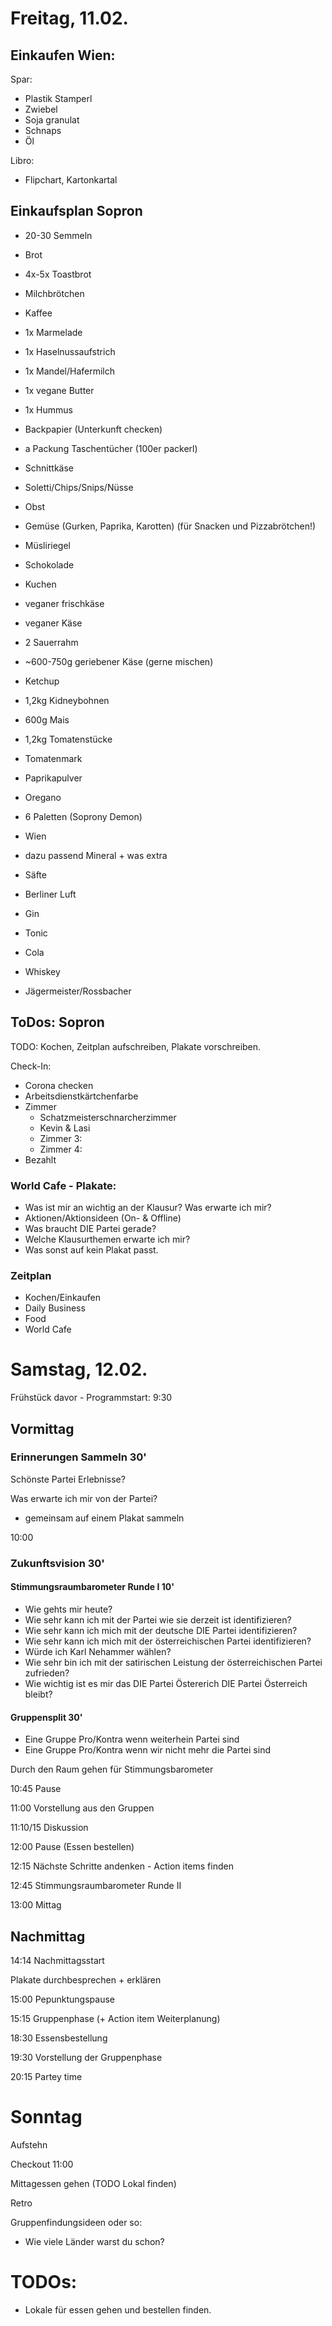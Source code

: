 # Freitag, 11.02.

## Einkaufen Wien:

Spar:

* Plastik Stamperl
* Zwiebel
* Soja granulat
* Schnaps
* Öl

Libro: 

* Flipchart, Kartonkartal

## Einkaufsplan Sopron

* 20-30 Semmeln

* Brot

* 4x-5x Toastbrot

* Milchbrötchen

* Kaffee

* 1x Marmelade

* 1x Haselnussaufstrich

* 1x Mandel/Hafermilch

* 1x vegane Butter

* 1x Hummus

* Backpapier (Unterkunft checken)

* a Packung Taschentücher (100er packerl)

* Schnittkäse

* Soletti/Chips/Snips/Nüsse

* Obst

* Gemüse (Gurken, Paprika, Karotten) (für Snacken und Pizzabrötchen!)

* Müsliriegel

* Schokolade

* Kuchen

* veganer frischkäse

* veganer Käse

* 2 Sauerrahm

* ~600-750g geriebener Käse (gerne mischen)

* Ketchup

* 1,2kg Kidneybohnen

* 600g Mais

* 1,2kg Tomatenstücke

* Tomatenmark

* Paprikapulver

* Oregano

  

* 6 Paletten (Soprony Demon)
* Wien
* dazu passend Mineral + was extra
* Säfte
* Berliner Luft
* Gin
* Tonic
* Cola
* Whiskey
* Jägermeister/Rossbacher 



## ToDos: Sopron

TODO: Kochen, Zeitplan aufschreiben, Plakate vorschreiben.



Check-In:

* Corona checken
* Arbeitsdienstkärtchenfarbe
* Zimmer
  * Schatzmeisterschnarcherzimmer
  * Kevin & Lasi
  * Zimmer 3:
  * Zimmer 4:
* Bezahlt 





### World Cafe - Plakate:

* Was ist mir an wichtig an der Klausur? Was erwarte ich mir?
* Aktionen/Aktionsideen (On- & Offline)
* Was braucht DIE Partei gerade?
* Welche Klausurthemen erwarte ich mir?
* Was sonst auf kein Plakat passt.



### Zeitplan

* Kochen/Einkaufen
* Daily Business
* Food
* World Cafe



# Samstag, 12.02.

Frühstück davor - Programmstart: 9:30

## Vormittag

### Erinnerungen Sammeln 30' 

Schönste Partei Erlebnisse?

Was erwarte ich mir von der Partei?

+ gemeinsam auf einem Plakat sammeln 

10:00

### Zukunftsvision 30'

#### Stimmungsraumbarometer Runde I 10' 

* Wie gehts mir heute?
* Wie sehr kann ich mit der Partei wie sie derzeit ist identifizieren?
* Wie sehr kann ich mich mit der deutsche DIE Partei identifizieren?
* Wie sehr kann ich mich mit der österreichischen Partei identifizieren?
* Würde ich Karl Nehammer wählen?
* Wie sehr bin ich mit der satirischen Leistung der österreichischen Partei zufrieden?
* Wie wichtig ist es mir das DIE Partei Östererich DIE Partei Österreich bleibt?

#### Gruppensplit 30' 

* Eine Gruppe Pro/Kontra wenn weiterhein Partei sind
* Eine Gruppe Pro/Kontra wenn wir nicht mehr die Partei sind

Durch den Raum gehen für Stimmungsbarometer 

10:45 Pause

11:00 Vorstellung aus den Gruppen

11:10/15 Diskussion

12:00 Pause (Essen bestellen)

12:15 Nächste Schritte andenken - Action items finden

12:45 Stimmungsraumbarometer Runde II

13:00 Mittag

## Nachmittag 

14:14 Nachmittagsstart

Plakate durchbesprechen + erklären

15:00 Pepunktungspause 

15:15 Gruppenphase (+ Action item Weiterplanung)

18:30 Essensbestellung 

19:30 Vorstellung der Gruppenphase

20:15 Partey time



# Sonntag

Aufstehn

Checkout 11:00

Mittagessen gehen (TODO Lokal finden)

Retro 





Gruppenfindungsideen oder so:

* Wie viele Länder warst du schon?



# TODOs:

* Lokale für essen gehen und bestellen finden.



